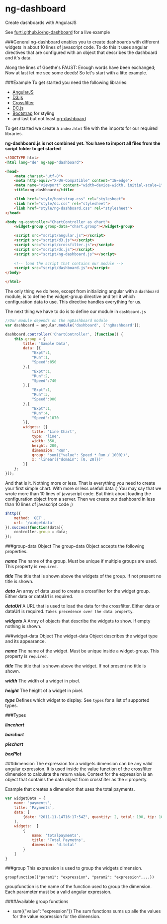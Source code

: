 ng-dashboard
============

Create dashboards with AngularJS

See [furti.github.io/ng-dashboard](http://furti.github.io/ng-dashboard) for a live example

###General
ng-dashboard enables you to create dashboards with different widgets in about 10 lines of javascript code.
To do this it uses angular directives that are configured with an object that describes the dashboard and it's data.

Along the lines of Goethe's FAUST: Enough words have been exchanged; Now at last let me see some deeds!
So let's start with a litte example.

###Example
To get started you need the following libraries:
* [AngularJS](https://angularjs.org/)
* [D3.js](http://d3js.org/)
* [Crossfilter](http://square.github.io/crossfilter/)
* [DC.js](http://dc-js.github.io/dc.js/)
* [Bootstrap](http://getbootstrap.com) for styling
* and last but not least [ng-dashboard](https://github.com/furti/ng-dashboard)

To get started we create a ```index.html``` file with the imports for our required libraries.

**ng-dashboard.js is not combined yet. You have to import all files from the script folder to get started**

```html
<!DOCTYPE html>
<html lang="de" ng-app="dashboard">

<head>
    <meta charset="utf-8">
    <meta http-equiv="X-UA-Compatible" content="IE=edge">
    <meta name="viewport" content="width=device-width, initial-scale=1">
    <title>ng-dashboard</title>

    <link href="style/bootstrap.css" rel="stylesheet">
    <link href="style/dc.css" rel="stylesheet">
    <link href="style/ng-dashboard.css" rel="stylesheet">
</head>

<body ng-controller="ChartController as chart">
    <widget-group group-data="chart.group"></widget-group>

    <script src="script/angular.js"></script>
    <script src="script/d3.js"></script>
    <script src="script/crossfilter.js"></script>
    <script src="script/dc.js"></script>
    <script src="script/ng-dashboard.js"></script>
    
    <!-- load the script that contains our module -->
    <script src="script/dashboard.js"></script>
</body>

</html>
```

The only thing we do here, except from initializing angular with a ```dashboard``` module, is to define the widget-group directive and
tell it which configuration data to use. This directive handles everything for us.

The next thing we have to do is to define our module in ```dashboard.js```

```javascript
//Our module depends on the ngDashboard module
var dashboard = angular.module('dashboard', ['ngDashboard']);

dashboard.controller('ChartController', [function() {
    this.group = {
        title: 'Sample Data',
        data: [{
            "Expt":1,
            "Run":1,
            "Speed":850
        },{
            "Expt":1,
            "Run":2,
            "Speed":740
        },{
            "Expt":1,
            "Run":3,
            "Speed":900
        },{
            "Expt":1,
            "Run":4,
            "Speed":1070
        }],
        widgets: [{
            title: 'Line Chart',
            type: 'line',
            width: 350,
            height: 200,
            dimension: 'Run',
            group: 'sum({"value": Speed * Run / 1000})',
            x: 'linear({"domain": [0, 20]})'
        }]
    };
}]);
```

And that is it. Nothing more or less. That is everything you need to create your first simple chart. With more or less usefull data :)
You may say that we wrote more than 10 lines of javascript code. But think about loading the configuration object from a server.
Then we create our dashboard in less than 10 lines of javascript code ;)

```javascript
$http({
    method: 'GET',
    url: '/widgetdata'
}).success(function(data){
    controller.group = data;
});
```

###group-data Object
The group-data Object accepts the following properties.

***name***
The name of the group. Must be unique if multiple groups are used. This property is ```required```.

***title***
The title that is shown above the widgets of the group. If not present no title is shown.

***data***
An array of data used to create a crossfilter for the widget group. Either data or dataUrl is required.

***dataUrl***
A URL that is used to load the data for the crossfilter. Either data or dataUrl is required. ```Takes precedence over the data property```.

***widgets***
A Array of objects that describe the widgets to show. If empty nothing is shown.

###widget-data Object
The widget-data Object describes the widget type and its appearance.

***name***
The name of the widget. Must be unique inside a widget-group. This property is ```required```.

***title***
The title that is shown above the widget. If not present no title is shown.

***width***
The width of a widget in pixel.

***height***
The height of a widget in pixel.

***type***
Defines which widget to display. See ```types``` for a list of supported types.

###Types

***linechart***

***barchart***

***piechart***

***boxPlot***


###dimension
The expression for a widgets dimension can be any valid angular expression.
It is used inside the value function of the crossfilter dimension to calculate the return value.
Context for the expression is an object that contains the data object from crossfilter as the ```d``` property.

Example that creates a dimension that uses the total payments.

```javascript
var widgetData = {
    name: 'payments',
    title: 'Payments',
    data: [
        {date: "2011-11-14T16:17:54Z", quantity: 2, total: 190, tip: 100, type: "tab"}
    ],
    widgets:  [
        {
            name: 'totalpayments',
            title: 'Total Paymetns',
            dimension: 'd.total'
        }
    ]
}
```

###group
This expression is used to group the widgets dimension.

```groupfunction({"param1": "expression", "param2": "expression",...})```

groupfunction is the name of the function used to group the dimension.
Each parameter must be a valid angular expression.

####Available group functions
* sum({"value": "expression"})
  The sum functions sums up alle the values for the value expression for the dimension.